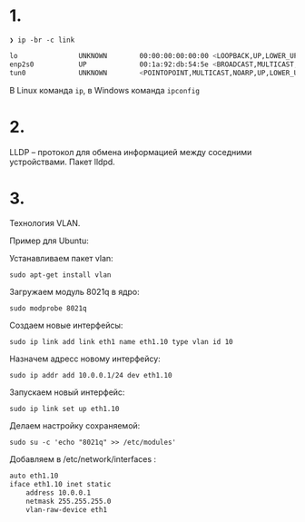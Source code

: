 # 1.


```❯ ip -br -c link```

```bash
lo               UNKNOWN        00:00:00:00:00:00 <LOOPBACK,UP,LOWER_UP> 
enp2s0           UP             00:1a:92:db:54:5e <BROADCAST,MULTICAST,UP,LOWER_UP> 
tun0             UNKNOWN        <POINTOPOINT,MULTICAST,NOARP,UP,LOWER_UP> 
```

В Linux команда ```ip```, в Windows команда ```ipconfig```

# 2.

LLDP – протокол для обмена информацией между соседними устройствами. Пакет lldpd.

# 3.

Технология VLAN.

Пример для Ubuntu:

Устанавливаем пакет vlan:

```sudo apt-get install vlan```

Загружаем модуль 8021q в ядро:

```sudo modprobe 8021q```

Создаем новые интерфейсы:

```sudo ip link add link eth1 name eth1.10 type vlan id 10```

Назначем адресс новому интерфейсу:

```sudo ip addr add 10.0.0.1/24 dev eth1.10```

Запускаем новый интерфейс:

```sudo ip link set up eth1.10```


Делаем настройку сохраняемой:

```sudo su -c 'echo "8021q" >> /etc/modules'```

Добавляем в  /etc/network/interfaces :

```bash
auto eth1.10
iface eth1.10 inet static
    address 10.0.0.1
    netmask 255.255.255.0
    vlan-raw-device eth1
```



